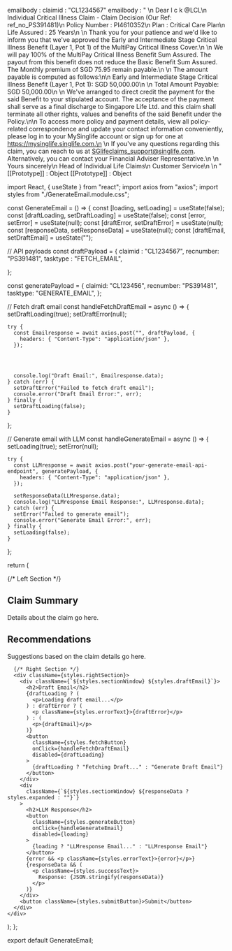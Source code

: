 emailbody
: 
claimid
: 
"CL1234567"
emailbody
: 
"    \n    Dear l c k @LCL\n    Individual Critical Illness Claim - Claim Decision (Our Ref: ref_no_PS391481)\n    Policy Number : PI4610352\n    Plan : Critical Care Plan\n    Life Assured : 25 Years\n    \n    Thank you for your patience and we'd like to inform you that we've approved the Early and Intermediate Stage Critical Illness Benefit (Layer 1, Pot 1) of the MultiPay Critical Illness Cover.\n    \n    We will pay 100% of the MultiPay Critical Illness Benefit Sum Assured. The payout from this benefit does not reduce the Basic Benefit Sum Assured. The Monthly premium of SGD 75.95 remain payable.\n    \n    The amount payable is computed as follows:\n\n    Early and Intermediate Stage Critical Illness Benefit (Layer 1, Pot 1): SGD 50,000.00\n    \n    Total Amount Payable: SGD 50,000.00\n    \n    We've arranged to direct credit the payment for the said Benefit to your stipulated account. The acceptance of the payment shall serve as a final discharge to Singapore Life Ltd. and this claim shall terminate all other rights, values and benefits of the said Benefit under the Policy.\n\n    To access more policy and payment details, view all policy-related correspondence and update your contact information conveniently, please log in to your MySinglife account or sign up for one at https://mysinglife.singlife.com.\n    \n    If you've any questions regarding this claim, you can reach to us at SGlifeclaims_support@singlife.com. Alternatively, you can contact your Financial Adviser Representative.\n    \n    Yours sincerely\n    Head of Individual Life Claims\n    Customer Service\n    \n    "
[[Prototype]]
: 
Object
[[Prototype]]
: 
Object



import React, { useState } from "react";
import axios from "axios";
import styles from "./GenerateEmail.module.css";

const GenerateEmail = () => {
  const [loading, setLoading] = useState(false);
  const [draftLoading, setDraftLoading] = useState(false);
  const [error, setError] = useState(null);
  const [draftError, setDraftError] = useState(null);
  const [responseData, setResponseData] = useState(null);
  const [draftEmail, setDraftEmail] = useState("");

  // API payloads
  const draftPayload = {
    claimid : "CL1234567", 
      recnumber: "PS391481",
      tasktype : "FETCH_EMAIL",


};

  const generatePayload = {
    claimid: "CL123456",
    recnumber: "PS391481",
    tasktype: "GENERATE_EMAIL",
  };

  // Fetch draft email
  const handleFetchDraftEmail = async () => {
    setDraftLoading(true);
    setDraftError(null);

    try {
      const Emailresponse = await axios.post("", draftPayload, {
        headers: { "Content-Type": "application/json" },
      });
      

      

      console.log("Draft Email:", Emailresponse.data);
    } catch (err) {
      setDraftError("Failed to fetch draft email");
      console.error("Draft Email Error:", err);
    } finally {
      setDraftLoading(false);
    }
  };

  // Generate email with LLM
  const handleGenerateEmail = async () => {
    setLoading(true);
    setError(null);

    try {
      const LLMresponse = await axios.post("your-generate-email-api-endpoint", generatePayload, {
        headers: { "Content-Type": "application/json" },
      });

      setResponseData(LLMresponse.data);
      console.log("LLMresponse Email Response:", LLMresponse.data);
    } catch (err) {
      setError("Failed to generate email");
      console.error("Generate Email Error:", err);
    } finally {
      setLoading(false);
    }
  };

  return (
    <div className={styles.container}>
      {/* Left Section */}
      <div className={styles.leftSection}>
        <div className={styles.sectionWindow}>
          <h2>Claim Summary</h2>
          <p>Details about the claim go here.</p>
        </div>
        <div className={styles.sectionWindow}>
          <h2>Recommendations</h2>
          <p>Suggestions based on the claim details go here.</p>
        </div>
      </div>

      {/* Right Section */}
      <div className={styles.rightSection}>
        <div className={`${styles.sectionWindow} ${styles.draftEmail}`}>
          <h2>Draft Email</h2>
          {draftLoading ? (
            <p>Loading draft email...</p>
          ) : draftError ? (
            <p className={styles.errorText}>{draftError}</p>
          ) : (
            <p>{draftEmail}</p>
          )}
          <button
            className={styles.fetchButton}
            onClick={handleFetchDraftEmail}
            disabled={draftLoading}
          >
            {draftLoading ? "Fetching Draft..." : "Generate Draft Email"}
          </button>
        </div>
        <div
          className={`${styles.sectionWindow} ${responseData ? styles.expanded : ""}`}
        >
          <h2>LLM Response</h2>
          <button
            className={styles.generateButton}
            onClick={handleGenerateEmail}
            disabled={loading}
          >
            {loading ? "LLMresponse Email..." : "LLMresponse Email"}
          </button>
          {error && <p className={styles.errorText}>{error}</p>}
          {responseData && (
            <p className={styles.successText}>
              Response: {JSON.stringify(responseData)}
            </p>
          )}
        </div>
        <button className={styles.submitButton}>Submit</button>
      </div>
    </div>
  );
};

export default GenerateEmail;
